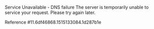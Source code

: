 Service Unavailable - DNS failure The server is temporarily unable to service your request. Please try again later.

Reference #11.6df46868.1515133084.1d287b1e